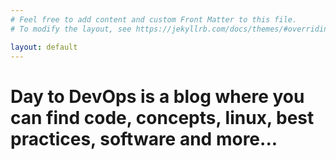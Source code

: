 ```yaml
---
# Feel free to add content and custom Front Matter to this file.
# To modify the layout, see https://jekyllrb.com/docs/themes/#overriding-theme-defaults

layout: default
---
```

<h1 class="col">
   Day to DevOps is a blog where you can find <strong>code</strong>, <strong>concepts</strong>, <strong>linux</strong>,
   <strong>best practices</strong>, <strong>software</strong> and <strong>more</strong>...
</h1>
<div class="col"></div>
